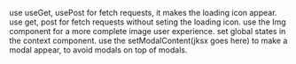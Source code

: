 use useGet, usePost for fetch requests, it makes the loading icon appear.
use get, post for fetch requests without seting the loading icon.
use the Img component for a more complete image user experience.
set global states in the context component.
use the setModalContent(jksx goes here) to make a modal appear, to avoid modals on top of modals.


